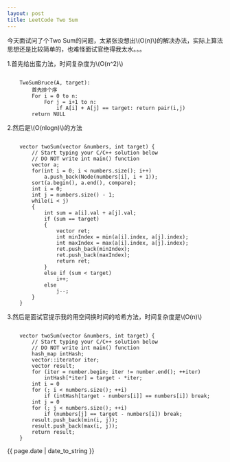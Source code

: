 ```yaml
---
layout: post
title: LeetCode Two Sum
---
```


今天面试问了个Two Sum的问题，太紧张没想出\\(O(n)\\)的解决办法，实际上算法思想还是比较简单的，也难怪面试官绝得我太水。。。

1.首先给出蛮力法，时间复杂度为\\(O(n^2)\\)
<pre><code>
	TwoSumBruce(A, target):
		首先排个序
		For i = 0 to n:
			For j = i+1 to n:
				if A[i] + A[j] == target: return pair(i,j) 
		return NULL
</code></pre>

2.然后是\\(O(nlogn)\\)的方法
<pre><code>
	vector<int> twoSum(vector<int> &numbers, int target) {
        // Start typing your C/C++ solution below
        // DO NOT write int main() function
        vector<Node> a;
        for(int i = 0; i < numbers.size(); i++)
            a.push_back(Node(numbers[i], i + 1));
        sort(a.begin(), a.end(), compare);
        int i = 0;
        int j = numbers.size() - 1;
        while(i < j)
        {
            int sum = a[i].val + a[j].val;
            if (sum == target)
            {
                vector<int> ret;
                int minIndex = min(a[i].index, a[j].index);
                int maxIndex = max(a[i].index, a[j].index);
                ret.push_back(minIndex);
                ret.push_back(maxIndex);
                return ret;
            }
            else if (sum < target)
                i++;
            else
                j--;
        }
    }
</code></pre>

3.然后是面试官提示我的用空间换时间的哈希方法，时间复杂度是\\(O(n)\\)
<pre><code>
    vector<int> twoSum(vector<int> &numbers, int target) {
        // Start typing your C/C++ solution below
        // DO NOT write int main() function
        hash_map<int, int> intHash;
        vector<int>::iterator iter;
        vector<int> result;
        for (iter = number.begin; iter != number.end(); ++iter)
            intHash[*iter] = target - *iter;
        int i = 0
        for (; i < numbers.size(); ++i)
            if (intHash[target - numbers[i]] == numbers[i]) break;
        int j = 0
        for (; j < numbers.size(); ++i)
            if (numbers[j] == target - numbers[i]) break;
        result.push_back(min(i, j));
        result.push_back(max(i, j));
        return result;
    }
</code></pre>

{{ page.date | date_to_string }}